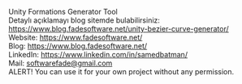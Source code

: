 Unity Formations Generator Tool
<br>
Detaylı açıklamayı blog sitemde bulabilirsiniz: https://www.blog.fadesoftware.net/unity-bezier-curve-generator/
<br>
Website: https://www.fadesoftware.net/
<br>
Blog: https://www.blog.fadesoftware.net/
<br>
LinkedIn: https://www.linkedin.com/in/samedbatman/
<br>
Mail: softwarefade@gmail.com
<br>
ALERT! You can use it for your own project without any permission.

